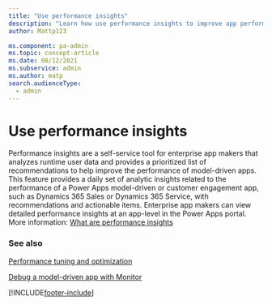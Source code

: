 ```yaml
---
title: "Use performance insights"
description: "Learn how use performance insights to improve app performance"
author: Mattp123

ms.component: pa-admin
ms.topic: concept-article
ms.date: 08/12/2021
ms.subservice: admin
ms.author: matp
search.audienceType: 
  - admin
---
```

# Use performance insights

Performance insights are a self-service tool for enterprise app makers that analyzes runtime user data and provides a prioritized list of recommendations to help improve the performance of model-driven apps. This feature provides a daily set of analytic insights related to the performance of a Power Apps model-driven or customer engagement app, such as Dynamics 365 Sales or Dynamics 365 Service, with recommendations and actionable items. Enterprise app makers can view detailed performance insights at an app-level in the Power Apps portal. More information: [What are performance insights](/powerapps/maker/common/performance-insights-overview)
 
### See also  
 [Performance tuning and optimization](../admin/performance-tuning-and-optimization.md)

[Debug a model-driven app with Monitor](/powerapps/maker/monitor-modelapps)

[!INCLUDE[footer-include](../includes/footer-banner.md)]

